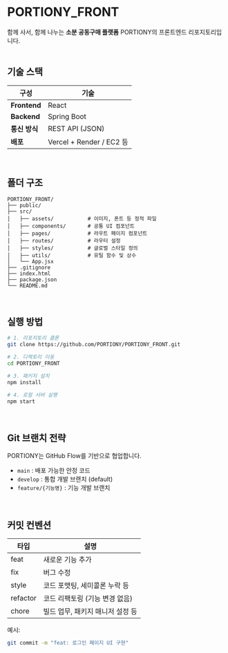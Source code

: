 # PORTIONY_FRONT 
함께 사서, 함께 나누는 **소분 공동구매 플랫폼** PORTIONY의 프론트엔드 리포지토리입니다.
<br>
<br>


## 기술 스택

| 구성           | 기술                      | 
| ------------ | ----------------------- |
| **Frontend** | React                   | 
| **Backend**  | Spring Boot             | 
| **통신 방식**    | REST API (JSON)         |
| **배포**       | Vercel + Render / EC2 등 |
<br>

## 폴더 구조

```
PORTIONY_FRONT/
├── public/
├── src/
│   ├── assets/           # 이미지, 폰트 등 정적 파일
│   ├── components/       # 공통 UI 컴포넌트
│   ├── pages/            # 라우트 페이지 컴포넌트
│   ├── routes/           # 라우터 설정
│   ├── styles/           # 글로벌 스타일 정의
│   ├── utils/            # 유틸 함수 및 상수
│   └── App.jsx
├── .gitignore
├── index.html
├── package.json
└── README.md
```

<br>

## 실행 방법

```bash
# 1. 리포지토리 클론
git clone https://github.com/PORTIONY/PORTIONY_FRONT.git

# 2. 디렉토리 이동
cd PORTIONY_FRONT

# 3. 패키지 설치
npm install

# 4. 로컬 서버 실행
npm start
```

<br>

## Git 브랜치 전략

PORTIONY는 GitHub Flow를 기반으로 협업합니다.

- `main` : 배포 가능한 안정 코드
- `develop` : 통합 개발 브랜치 (default)
- `feature/{기능명}` : 기능 개발 브랜치  

<br>

## 커밋 컨벤션

| 타입 | 설명 |
|------|------|
| feat | 새로운 기능 추가 |
| fix  | 버그 수정 |
| style | 코드 포맷팅, 세미콜론 누락 등 |
| refactor | 코드 리팩토링 (기능 변경 없음) |
| chore | 빌드 업무, 패키지 매니저 설정 등 |

예시:

```bash
git commit -m "feat: 로그인 페이지 UI 구현"
```


